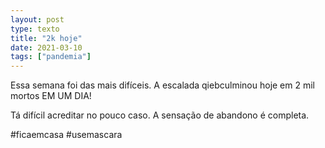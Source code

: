 ```yaml
---
layout: post
type: texto
title: "2k hoje"
date: 2021-03-10
tags: ["pandemia"]
---
```

Essa semana foi das mais difíceis. A escalada qiebculminou hoje em 2 mil mortos EM UM DIA!  

Tá difícil acreditar no pouco caso. A sensação de abandono é completa.

#ficaemcasa #usemascara